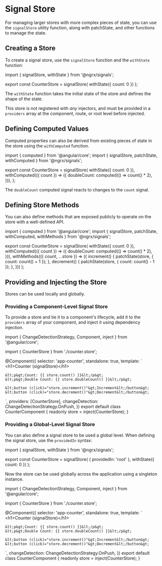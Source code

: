 # Signal Store

For managing larger stores with more complex pieces of state, you can use the `signalStore` utility function, along with patchState, and other functions to manage the state.

## Creating a Store

To create a signal store, use the `signalStore` function and the `withState` function:

<code-example header="counter.store.ts">
import { signalStore, withState } from '@ngrx/signals';

export const CounterStore = signalStore(
  withState({ count: 0 })
);
</code-example>

The `withState` function takes the initial state of the store and defines the shape of the state. 

<div class="callout is-critical">

  This store is not registered with _any_ injectors, and must be provided in a `providers` array at the component, route, or root level before injected.

</div>

## Defining Computed Values

Computed properties can also be derived from existing pieces of state in the store using the `withComputed` function.

<code-example header="counter.store.ts">
import { computed } from '@angular/core';
import { signalStore, patchState, withComputed } from '@ngrx/signals';

export const CounterStore = signalStore(
  withState({ count: 0 }),
  withComputed(({ count }) => ({
    doubleCount: computed(() => count() * 2),
  })),
);
</code-example>

The `doubleCount` computed signal reacts to changes to the `count` signal.

## Defining Store Methods

You can also define methods that are exposed publicly to operate on the store with a well-defined API.

<code-example header="counter.store.ts">
import { computed } from '@angular/core';
import { signalStore, patchState, withComputed, withMethods } from '@ngrx/signals';

export const CounterStore = signalStore(
  withState({ count: 0 }),
  withComputed(({ count }) => ({
    doubleCount: computed(() => count() * 2),
  })),
  withMethods(({ count, ...store }) => ({
    increment() {
      patchState(store, { count: count() + 1 });
    },
    decrement() {
      patchState(store, { count: count() - 1 });
    },
  }))
);
</code-example>

## Providing and Injecting the Store

Stores can be used locally and globally.

### Providing a Component-Level Signal Store

To provide a store and tie it to a component's lifecycle, add it to the `providers` array of your component, and inject it using dependency injection.

<code-example header="counter.component.ts">
import { ChangeDetectionStrategy, Component, inject } from '@angular/core';

import { CounterStore } from './counter.store';

@Component({
  selector: 'app-counter',
  standalone: true,
  template: `
    &lt;h1&gt;Counter (signalStore)&lt;/h1&gt;

    &lt;p&gt;Count: {{ store.count() }}&lt;/p&gt;
    &lt;p&gt;Double Count: {{ store.doubleCount() }}&lt;/p&gt;

    &lt;button (click)="store.increment()"&gt;Increment&lt;/button&gt;
    &lt;button (click)="store.decrement()"&gt;Decrement&lt;/button&gt;
  `,
  providers: [CounterStore],
  changeDetection: ChangeDetectionStrategy.OnPush,
})
export default class CounterComponent {
  readonly store = inject(CounterStore);
}
</code-example>

### Providing a Global-Level Signal Store

You can also define a signal store to be used a global level. When defining the signal store, use the `providedIn` syntax:

<code-example header="counter.component.ts">
import { signalStore, withState } from '@ngrx/signals';

export const CounterStore = signalStore(
  { providedIn: 'root' },
  withState({ count: 0 })
);
</code-example>

Now the store can be used globally across the application using a singleton instance.

<code-example header="counter.store.ts" linenumbers="false">
import { ChangeDetectionStrategy, Component, inject } from '@angular/core';

import { CounterStore } from './counter.store';

@Component({
  selector: 'app-counter',
  standalone: true,
  template: `
    &lt;h1&gt;Counter (signalStore)&lt;/h1&gt;

    &lt;p&gt;Count: {{ store.count() }}&lt;/p&gt;
    &lt;p&gt;Double Count: {{ store.doubleCount() }}&lt;/p&gt;

    &lt;button (click)="store.increment()"&gt;Increment&lt;/button&gt;
    &lt;button (click)="store.decrement()"&gt;Decrement&lt;/button&gt;
  `,
  changeDetection: ChangeDetectionStrategy.OnPush,
})
export default class CounterComponent {
  readonly store = inject(CounterStore);
}
</code-example>